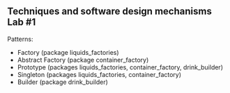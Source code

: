## Techniques and software design mechanisms Lab #1

Patterns:
- Factory (package liquids_factories)
- Abstract Factory (package container_factory)
- Prototype (packages liquids_factories, container_factory, drink_builder)
- Singleton (packages liquids_factories, container_factory)
- Builder (package drink_builder)
